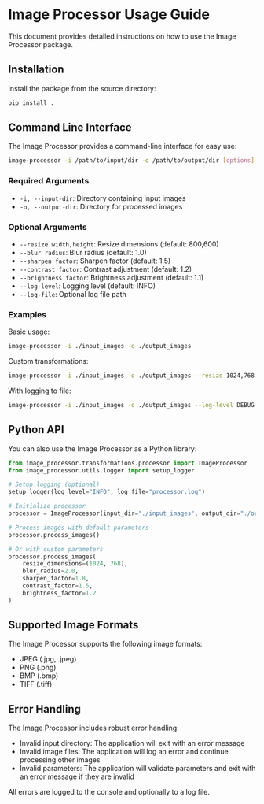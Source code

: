 # Image Processor Usage Guide

This document provides detailed instructions on how to use the Image Processor package.

## Installation

Install the package from the source directory:

```bash
pip install .
```

## Command Line Interface

The Image Processor provides a command-line interface for easy use:

```bash
image-processor -i /path/to/input/dir -o /path/to/output/dir [options]
```

### Required Arguments

- `-i, --input-dir`: Directory containing input images
- `-o, --output-dir`: Directory for processed images

### Optional Arguments

- `--resize width,height`: Resize dimensions (default: 800,600)
- `--blur radius`: Blur radius (default: 1.0)
- `--sharpen factor`: Sharpen factor (default: 1.5)
- `--contrast factor`: Contrast adjustment (default: 1.2)
- `--brightness factor`: Brightness adjustment (default: 1.1)
- `--log-level`: Logging level (default: INFO)
- `--log-file`: Optional log file path

### Examples

Basic usage:
```bash
image-processor -i ./input_images -o ./output_images
```

Custom transformations:
```bash
image-processor -i ./input_images -o ./output_images --resize 1024,768 --blur 2.0 --contrast 1.5
```

With logging to file:
```bash
image-processor -i ./input_images -o ./output_images --log-level DEBUG --log-file processor.log
```

## Python API

You can also use the Image Processor as a Python library:

```python
from image_processor.transformations.processor import ImageProcessor
from image_processor.utils.logger import setup_logger

# Setup logging (optional)
setup_logger(log_level="INFO", log_file="processor.log")

# Initialize processor
processor = ImageProcessor(input_dir="./input_images", output_dir="./output_images")

# Process images with default parameters
processor.process_images()

# Or with custom parameters
processor.process_images(
    resize_dimensions=(1024, 768),
    blur_radius=2.0,
    sharpen_factor=1.8,
    contrast_factor=1.5,
    brightness_factor=1.2
)
```

## Supported Image Formats

The Image Processor supports the following image formats:
- JPEG (.jpg, .jpeg)
- PNG (.png)
- BMP (.bmp)
- TIFF (.tiff)

## Error Handling

The Image Processor includes robust error handling:
- Invalid input directory: The application will exit with an error message
- Invalid image files: The application will log an error and continue processing other images
- Invalid parameters: The application will validate parameters and exit with an error message if they are invalid

All errors are logged to the console and optionally to a log file.